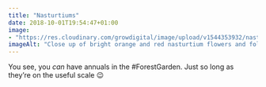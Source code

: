 ```yaml
---
title: "Nasturtiums"
date: 2018-10-01T19:54:47+01:00
image: 
- "https://res.cloudinary.com/growdigital/image/upload/v1544353932/nasturtium-43162939240.jpg"
imageAlt: "Close up of bright orange and red nasturtium flowers and foliage"
---
```


You see, you _can_ have annuals in the #ForestGarden. Just so long as they’re on the useful scale 😉
